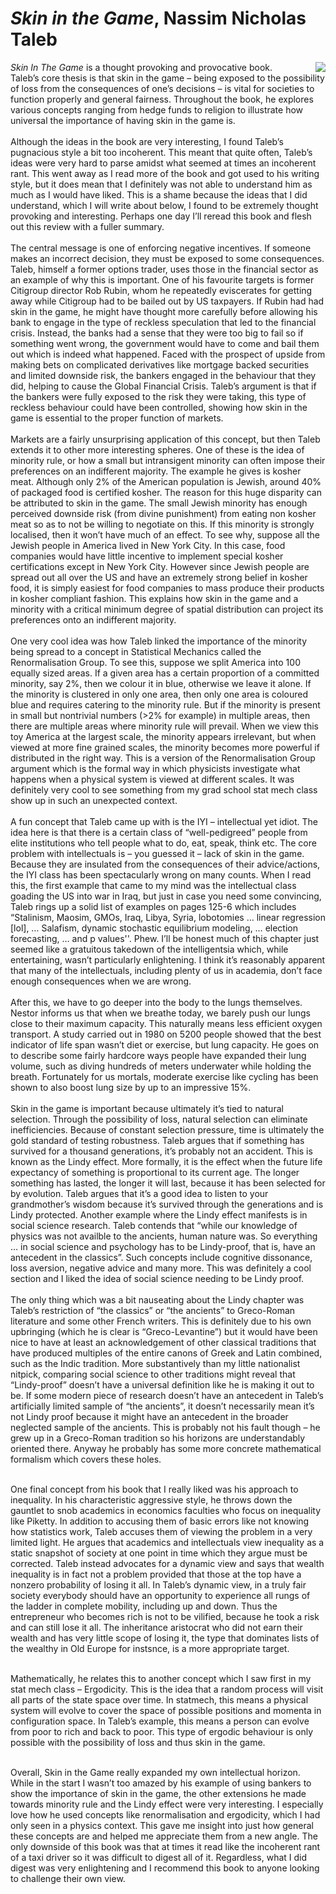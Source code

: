 # *Skin in the Game*, Nassim Nicholas Taleb
<img align="right" src="./breath_cover.jpeg" style="max-width:30%; padding-left: 20px;">

<div>
<em>Skin In The Game</em> is a thought provoking and provocative book. Taleb’s core thesis is that skin in the game – being exposed to the possibility of loss from the consequences of one’s decisions – is vital for societies to function properly and general fairness. Throughout the book, he explores various concepts ranging from hedge funds to religion to illustrate how universal the importance of having skin in the game is. 
</div><br>

<div>
Although the ideas in the book are very interesting, I found Taleb’s pugnacious style a bit too incoherent. This meant that quite often, Taleb’s ideas were very hard to parse amidst what seemed at times an incoherent rant. This went away as I read more of the book and got used to his writing style, but it does mean that I definitely was not able to understand him as much as I would have liked. This is a shame because the ideas that I did understand, which I will write about below, I found to be extremely thought provoking and interesting. Perhaps one day I’ll reread this book and flesh out this review with a fuller summary. 
</div><br>


<div>
The central message is one of enforcing negative incentives. If someone makes an incorrect decision, they must be exposed to some consequences. Taleb, himself a former options trader, uses those in the financial sector as an example of why this is important. One of his favourite targets is former Citigroup director Rob Rubin, whom he repeatedly eviscerates for getting away while Citigroup had to be bailed out by US taxpayers. If Rubin had had skin in the game, he might have thought more carefully before allowing his bank to engage in the type of reckless speculation that led to the financial crisis. Instead, the banks had a sense that they were too big to fail so if something went wrong, the government would have to come and bail them out which is indeed what happened. Faced with the prospect of upside from making bets on complicated derivatives like mortgage backed securities and limited downside risk, the bankers engaged in the behaviour that they did, helping to cause the Global Financial Crisis. Taleb’s argument is that if the bankers were fully exposed to the risk they were taking, this type of reckless behaviour could have been controlled, showing how skin in the game is essential to the proper function of markets.
</div><br>

<div>
Markets are a fairly unsurprising application of this concept, but then Taleb extends it to other more interesting spheres. One of these is the idea of minority rule, or how a small but intransigent minority can often impose their preferences on an indifferent majority. The example he gives is kosher meat. Although only 2% of the American population is Jewish, around 40% of packaged food is certified kosher. The reason for this huge disparity can be attributed to skin in the game. The small Jewish minority has enough perceived downside risk (from divine punishment) from eating non kosher meat so as to not be willing to negotiate on this. If this minority is strongly localised, then it won’t have much of an effect. To see why, suppose all the Jewish people in America lived in New York City. In this case, food companies would have little incentive to implement special kosher certifications except in New York City. However since Jewish people are spread out all over the US and have an extremely strong belief in kosher food, it is simply easiest for food companies to mass produce their products in kosher compliant fashion. This explains how skin in the game and a minority with a critical minimum degree of spatial distribution can project its preferences onto an indifferent majority. 
</div><br>

<div>
One very cool idea was how Taleb linked the importance of the minority being spread to a concept in Statistical Mechanics called the Renormalisation Group. To see this, suppose we split America into 100 equally sized areas. If a given area has a certain proportion of a committed minority, say 2%, then we colour it in blue, otherwise we leave it alone. If the minority is clustered in only one area, then only one area is coloured blue and requires catering to the minority rule. But if the minority is present in small but nontrivial numbers (>2% for example) in multiple areas, then there are multiple areas where minority rule will prevail. When we view this toy America at the largest scale, the minority appears irrelevant, but when viewed at more fine grained scales, the minority becomes more powerful if distributed in the right way. This is a version of the Renormalisation Group argument which is the formal way in which physicists investigate what happens when a physical system is viewed at different scales. It was definitely very cool to see something from my grad school stat mech class show up in such an unexpected context. 
</div><br>

<div>
A fun concept that Taleb came up with is the IYI – intellectual yet idiot. The idea here is that there is a certain class of “well-pedigreed” people from elite institutions who tell people what to do, eat, speak, think etc. The core problem with intellectuals is – you guessed it – lack of skin in the game. Because they are insulated from the consequences of their advice/actions, the IYI class has been spectacularly wrong on many counts. When I read this, the first example that came to my mind was the intellectual class goading the US into war in Iraq, but just in case you need some convincing, Taleb rings up a solid list of examples on pages 125-6 which includes “Stalinism, Maosim, GMOs, Iraq, Libya, Syria, lobotomies … linear regression [lol], … Salafism, dynamic stochastic equilibrium modeling, … election forecasting, … and p values''. Phew. I’ll be honest much of this chapter just seemed like a gratuitous takedown of the intelligentsia which, while entertaining, wasn’t particularly enlightening. I think it’s reasonably apparent that many of the intellectuals, including plenty of us in academia, don’t face enough consequences when we are wrong. 
</div><br>

<div>
After this, we have to go deeper into the body to the lungs themselves. Nestor informs us that when we breathe today, we barely push our lungs close to their maximum capacity. This naturally means less efficient oxygen transport. A study carried out in 1980 on 5200 people showed that the best indicator of life span wasn’t diet or exercise, but lung capacity. He goes on to describe some fairly hardcore ways people have expanded their lung volume, such as diving hundreds of meters underwater while holding the breath. Fortunately for us mortals, moderate exercise like cycling has been shown to also boost lung size by up to an impressive 15%.
</div><br>

<div>
Skin in the game is important because ultimately it’s tied to natural selection. Through the possibility of loss, natural selection can eliminate inefficiencies. Because of constant selection pressure, time is ultimately the gold standard of testing robustness.  Taleb argues that if something has survived for a thousand generations, it’s probably not an accident. This is known as the Lindy effect. More formally, it is the effect when the future life expectancy of something is proportional to its current age. The longer something has lasted, the longer it will last, because it has been selected for by evolution. Taleb argues that it’s a good idea to listen to your grandmother’s wisdom because it’s survived through the generations and is Lindy protected. Another example where the Lindy effect manifests is in social science research. Taleb contends that “while our knowledge of physics was not availble to the ancients, human nature was. So everything … in social science and psychology has to be Lindy-proof, that is, have an antecedent in the classics”. Such concepts include cognitive dissonance, loss aversion, negative advice and many more. This was definitely a cool section and I liked the idea of social science needing to be Lindy proof. 
</div><br>

<div>
The only thing which was a bit nauseating about the Lindy chapter was Taleb’s restriction of “the classics” or “the ancients” to Greco-Roman literature and some other French writers. This is definitely due to his own upbringing (which he is clear is “Greco-Levantine”)  but it would have been nice to have at least an acknowledgement of other classical traditions that have produced multiples of the entire canons of Greek and Latin combined, such as the Indic tradition. More substantively than my little nationalist nitpick, comparing social science to other traditions might reveal that “Lindy-proof” doesn’t have a universal definition like he is making it out to be. If some modern piece of research doesn’t have an antecedent in Taleb’s artificially limited sample of “the ancients”, it doesn’t necessarily mean it’s not Lindy proof because it might have an antecedent in the broader neglected sample of the ancients. This is probably not his fault though – he grew up in a Greco-Roman tradition so his horizons are understandably oriented there. Anyway he probably has some more concrete mathematical formalism which covers these holes. 
</div><br>

One final concept from his book that I really liked was his approach to inequality. In his characteristic aggressive style, he throws down the gauntlet to snob academics in economics faculties who focus on inequality like Piketty. In addition to accusing them of basic errors like not knowing how statistics work, Taleb accuses them of viewing the problem in a very limited light. He argues that academics and intellectuals view inequality as a static snapshot of society at one point in time which they argue must be corrected. Taleb instead advocates for a dynamic view and says that wealth inequality is in fact not a problem provided that those at the top have a nonzero probability of losing it all. In Taleb’s dynamic view, in a truly fair society everybody should have an opportunity to experience all rungs of the ladder in complete mobility, including up and down. Thus the entrepreneur who becomes rich is not to be vilified, because he took a risk and can still lose it all. The inheritance aristocrat who did not earn their wealth and has very little scope of losing it, the type that dominates lists of the wealthy in Old Europe for instsnce, is a more appropriate target.
</div><br>

<div>
Mathematically, he relates this to another concept which I saw first in my stat mech class – Ergodicity. This is the idea that a random process will visit all parts of the state space over time. In statmech, this means a physical system will evolve to cover the space of possible positions and momenta in configuration space. In Taleb’s example, this means a person can evolve from poor to rich and back to poor. This type of ergodic behaviour is only possible with the possibility of loss and thus skin in the game. 
</div><br>

Overall, Skin in the Game really expanded my own intellectual horizon. While in the start I wasn’t too amazed by his example of using bankers to show the importance of skin in the game, the other extensions he made towards minority rule and the Lindy effect were very interesting. I especially love how he used concepts like renormalisation and ergodicity, which I had only seen in a physics context. This gave me insight into just how general these concepts are and helped me appreciate them from a new angle. The only downside of this book was that at times it read like the incoherent rant of a taxi driver so it was difficult to digest all of it. Regardless, what I did digest was very enlightening and I recommend this book to anyone looking to challenge their own view. 
</div><br>
